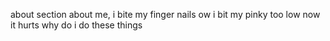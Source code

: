 about section
about me, i bite my finger nails
ow i bit my pinky too low now it hurts
why do i do these things